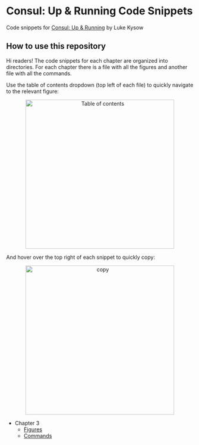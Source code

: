 # Consul: Up & Running Code Snippets

Code snippets for [Consul: Up & Running](https://www.oreilly.com/library/view/consul-up-and/9781098106133/) by Luke Kysow

## How to use this repository

Hi readers! The code snippets for each chapter are organized into directories. For each chapter there is a file with all the figures and
another file with all the commands.

Use the table of contents dropdown (top left of each file) to quickly navigate to the relevant figure:

<p align="center">
<img src="https://github.com/consul-up/examples/blob/lkysow/test/.images/outline.png" alt="Table of contents" width="400"/>
</p>

And hover over the top right of each snippet to quickly copy:

<p align="center">
<img src="https://github.com/consul-up/examples/blob/lkysow/test/.images/copy.png" alt="copy" width="400"/>
</p>

* Chapter 3
  * [Figures](chapter3/readme.md)
  * [Commands](chapter3/commands.adoc)